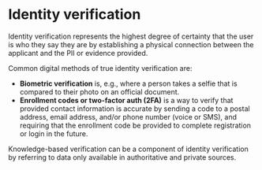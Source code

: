 # Identity verification

Identity verification represents the highest degree of certainty that the user is who they say they are by establishing a physical connection between the applicant and the PII or evidence provided. 

Common digital methods of true identity verification are:

* **Biometric verification** is, e.g., where a person takes a selfie that is compared to their photo on an official document. 
* **Enrollment codes or two-factor auth (2FA)** is a way to verify that provided contact information is accurate by sending a code to a postal address, email address, and/or phone number (voice or SMS), and requiring that the enrollment code be provided to complete registration or login in the future. 

Knowledge-based verification can be a component of identity verification by referring to data only available in authoritative and private sources.

